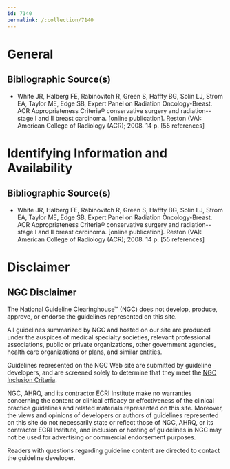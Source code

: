 ```yaml
---
id: 7140
permalink: /:collection/7140
---
```


# General

## Bibliographic Source(s)

- White JR, Halberg FE, Rabinovitch R, Green S, Haffty BG, Solin LJ, Strom EA, Taylor ME, Edge SB, Expert Panel on Radiation Oncology-Breast. ACR Appropriateness Criteria® conservative surgery and radiation--stage I and II breast carcinoma. [online publication]. Reston (VA): American College of Radiology (ACR); 2008. 14 p. [55 references]

# Identifying Information and Availability

## Bibliographic Source(s)

- White JR, Halberg FE, Rabinovitch R, Green S, Haffty BG, Solin LJ, Strom EA, Taylor ME, Edge SB, Expert Panel on Radiation Oncology-Breast. ACR Appropriateness Criteria® conservative surgery and radiation--stage I and II breast carcinoma. [online publication]. Reston (VA): American College of Radiology (ACR); 2008. 14 p. [55 references]

# Disclaimer

## NGC Disclaimer

The National Guideline Clearinghouse™ (NGC) does not develop, produce, approve, or endorse the guidelines represented on this site.

All guidelines summarized by NGC and hosted on our site are produced under the auspices of medical specialty societies, relevant professional associations, public or private organizations, other government agencies, health care organizations or plans, and similar entities.

Guidelines represented on the NGC Web site are submitted by guideline developers, and are screened solely to determine that they meet the [NGC Inclusion Criteria](/help-and-about/summaries/inclusion-criteria).

NGC, AHRQ, and its contractor ECRI Institute make no warranties concerning the content or clinical efficacy or effectiveness of the clinical practice guidelines and related materials represented on this site. Moreover, the views and opinions of developers or authors of guidelines represented on this site do not necessarily state or reflect those of NGC, AHRQ, or its contractor ECRI Institute, and inclusion or hosting of guidelines in NGC may not be used for advertising or commercial endorsement purposes.

Readers with questions regarding guideline content are directed to contact the guideline developer.


